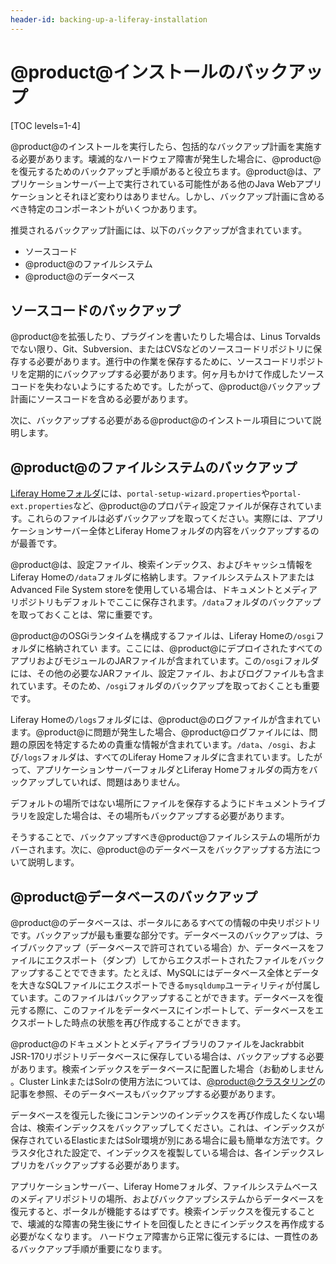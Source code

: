 ```yaml
---
header-id: backing-up-a-liferay-installation
---
```


# @product@インストールのバックアップ

[TOC levels=1-4]

@product@のインストールを実行したら、包括的なバックアップ計画を実施する必要があります。壊滅的なハードウェア障害が発生した場合に、@product@を復元するためのバックアップと手順があると役立ちます。@product@は、アプリケーションサーバー上で実行されている可能性がある他のJava Webアプリケーションとそれほど変わりはありません。しかし、バックアップ計画に含めるべき特定のコンポーネントがいくつかあります。

推奨されるバックアップ計画には、以下のバックアップが含まれています。

- ソースコード
- @product@のファイルシステム
- @product@のデータベース

## ソースコードのバックアップ

@product@を拡張したり、プラグインを書いたりした場合は、Linus Torvaldsでない限り、Git、Subversion、またはCVSなどのソースコードリポジトリに保存する必要があります。進行中の作業を保存するために、ソースコードリポジトリを定期的にバックアップする必要があります。何ヶ月もかけて作成したソースコードを失わないようにするためです。したがって、@product@バックアップ計画にソースコードを含める必要があります。

次に、バックアップする必要がある@product@のインストール項目について説明します。

## @product@のファイルシステムのバックアップ

[Liferay Homeフォルダ](/discover/deployment/-/knowledge_base/7-1/installing-liferay-ja#liferay-home)には、`portal-setup-wizard.properties`や`portal-ext.properties`など、@product@のプロパティ設定ファイルが保存されています。これらのファイルは必ずバックアップを取ってください。実際には、アプリケーションサーバー全体とLiferay Homeフォルダの内容をバックアップするのが最善です。

@product@は、設定ファイル、検索インデックス、およびキャッシュ情報をLiferay Homeの`/data`フォルダに格納します。ファイルシステムストアまたはAdvanced File System storeを使用している場合は、ドキュメントとメディアリポジトリもデフォルトでここに保存されます。`/data`フォルダのバックアップを取っておくことは、常に重要です。

@product@のOSGiランタイムを構成するファイルは、Liferay Homeの`/osgi`フォルダに格納されてい ます。ここには、@product@にデプロイされたすべてのアプリおよびモジュールのJARファイルが含まれています。この`/osgi`フォルダには、その他の必要なJARファイル、設定ファイル、およびログファイルも含まれています。そのため、`/osgi`フォルダのバックアップを取っておくことも重要です。

Liferay Homeの`/logs`フォルダには、@product@のログファイルが含まれています。@product@に問題が発生した場合、@product@ログファイルには、問題の原因を特定するための貴重な情報が含まれています。`/data`、`/osgi`、および`/logs`フォルダは、すべてのLiferay Homeフォルダに含まれています。したがって、アプリケーションサーバーフォルダとLiferay Homeフォルダの両方をバックアップしていれば、問題はありません。

デフォルトの場所ではない場所にファイルを保存するようにドキュメントライブラリを設定した場合は、その場所もバックアップする必要があります。

そうすることで、バックアップすべき@product@ファイルシステムの場所がカバーされます。次に、@product@のデータベースをバックアップする方法について説明します。

## @product@データベースのバックアップ

@product@のデータベースは、ポータルにあるすべての情報の中央リポジトリです。バックアップが最も重要な部分です。データベースのバックアップは、ライブバックアップ（データベースで許可されている場合）か、データベースをファイルにエクスポート（ダンプ）してからエクスポートされたファイルをバックアップすることでできます。たとえば、MySQLにはデータベース全体とデータを大きなSQLファイルにエクスポートできる`mysqldump`ユーティリティが付属しています。このファイルはバックアップすることができます。データベースを復元する際に、このファイルをデータベースにインポートして、データベースをエクスポートした時点の状態を再び作成することができます。

@product@のドキュメントとメディアライブラリのファイルをJackrabbit JSR-170リポジトリデータベースに保存している場合は、バックアップする必要があります。検索インデックスをデータベースに配置した場合（お勧めしません 。Cluster LinkまたはSolrの使用方法については、[@product@クラスタリング](/discover/deployment/-/knowledge_base/7-1/liferay-clustering-ja)の記事を参照、そのデータベースもバックアップする必要があります。

データベースを復元した後にコンテンツのインデックスを再び作成したくない場合は、検索インデックスをバックアップしてください。これは、インデックスが保存されているElasticまたはSolr環境が別にある場合に最も簡単な方法です。クラスタ化された設定で、インデックスを複製している場合は、各インデックスレプリカをバックアップする必要があります。

アプリケーションサーバー、Liferay Homeフォルダ、ファイルシステムベースのメディアリポジトリの場所、およびバックアップシステムからデータベースを復元すると、ポータルが機能するはずです。検索インデックスを復元することで、壊滅的な障害の発生後にサイトを回復したときにインデックスを再作成する必要がなくなります。
ハードウェア障害から正常に復元するには、一貫性のあるバックアップ手順が重要になります。
